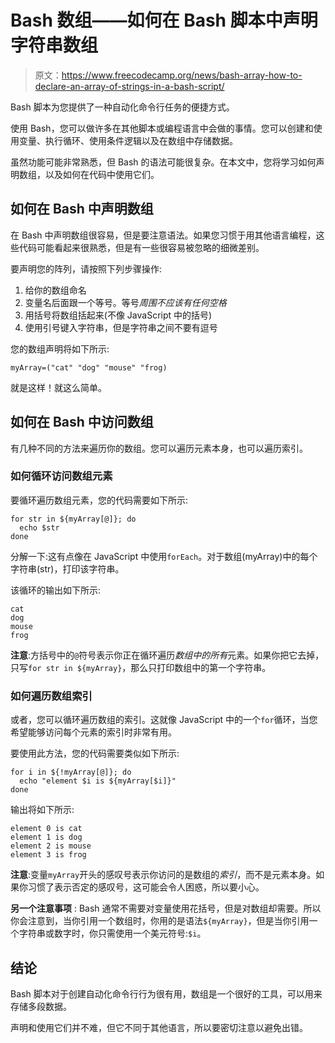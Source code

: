 # Bash 数组——如何在 Bash 脚本中声明字符串数组

> 原文：<https://www.freecodecamp.org/news/bash-array-how-to-declare-an-array-of-strings-in-a-bash-script/>

Bash 脚本为您提供了一种自动化命令行任务的便捷方式。

使用 Bash，您可以做许多在其他脚本或编程语言中会做的事情。您可以创建和使用变量、执行循环、使用条件逻辑以及在数组中存储数据。

虽然功能可能非常熟悉，但 Bash 的语法可能很复杂。在本文中，您将学习如何声明数组，以及如何在代码中使用它们。

## 如何在 Bash 中声明数组

在 Bash 中声明数组很容易，但是要注意语法。如果您习惯于用其他语言编程，这些代码可能看起来很熟悉，但是有一些很容易被忽略的细微差别。

要声明您的阵列，请按照下列步骤操作:

1.  给你的数组命名
2.  变量名后面跟一个等号。等号*周围不应该有任何空格*
3.  用括号将数组括起来(不像 JavaScript 中的括号)
4.  使用引号键入字符串，但是字符串之间不要有逗号

您的数组声明将如下所示:

```
myArray=("cat" "dog" "mouse" "frog)
```

就是这样！就这么简单。

## 如何在 Bash 中访问数组

有几种不同的方法来遍历你的数组。您可以遍历元素本身，也可以遍历索引。

### 如何循环访问数组元素

要循环遍历数组元素，您的代码需要如下所示:

```
for str in ${myArray[@]}; do
  echo $str
done
```

分解一下:这有点像在 JavaScript 中使用`forEach`。对于数组(myArray)中的每个字符串(str)，打印该字符串。

该循环的输出如下所示:

```
cat
dog
mouse
frog
```

**注意**:方括号中的`@`符号表示你正在循环遍历*数组中的所有*元素。如果你把它去掉，只写`for str in ${myArray}`，那么只打印数组中的第一个字符串。

### 如何遍历数组索引

或者，您可以循环遍历数组的索引。这就像 JavaScript 中的一个`for`循环，当您希望能够访问每个元素的索引时非常有用。

要使用此方法，您的代码需要类似如下所示:

```
for i in ${!myArray[@]}; do
  echo "element $i is ${myArray[$i]}"
done
```

输出将如下所示:

```
element 0 is cat
element 1 is dog
element 2 is mouse
element 3 is frog
```

**注意**:变量`myArray`开头的感叹号表示你访问的是数组的*索引*，而不是元素本身。如果你习惯了表示否定的感叹号，这可能会令人困惑，所以要小心。

**另一个注意事项** : Bash 通常不需要对变量使用花括号，但是对数组却需要。所以你会注意到，当你引用一个数组时，你用的是语法`${myArray}`，但是当你引用一个字符串或数字时，你只需使用一个美元符号:`$i`。

## 结论

Bash 脚本对于创建自动化命令行行为很有用，数组是一个很好的工具，可以用来存储多段数据。

声明和使用它们并不难，但它不同于其他语言，所以要密切注意以避免出错。
